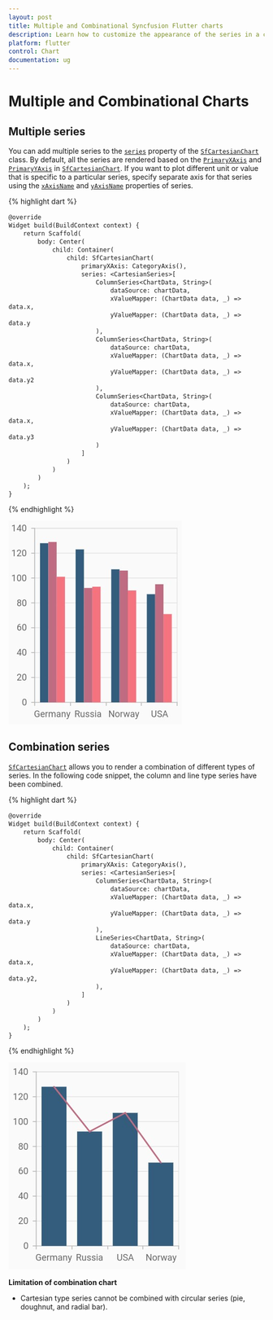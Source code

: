 ```yaml
---
layout: post
title: Multiple and Combinational Syncfusion Flutter charts
description: Learn how to customize the appearance of the series in a chart.
platform: flutter
control: Chart
documentation: ug
---
```


# Multiple and Combinational Charts

## Multiple series

You can add multiple series to the [`series`](https://pub.dev/documentation/syncfusion_flutter_charts/latest/charts/SfCartesianChart/series.html) property of the [`SfCartesianChart`](https://pub.dev/documentation/syncfusion_flutter_charts/latest/charts/SfCartesianChart-class.html) class. By default, all the series are rendered based on the [`PrimaryXAxis`](https://pub.dev/documentation/syncfusion_flutter_charts/latest/charts/SfCartesianChart/primaryXAxis.html) and [`PrimaryYAxis`](https://pub.dev/documentation/syncfusion_flutter_charts/latest/charts/SfCartesianChart/primaryYAxis.html) in [`SfCartesianChart`](https://pub.dev/documentation/syncfusion_flutter_charts/latest/charts/SfCartesianChart-class.html). If you want to plot different unit or value that is specific to a particular series, specify separate axis for that series using the [`xAxisName`](https://pub.dev/documentation/syncfusion_flutter_charts/latest/charts/CartesianSeries/xAxisName.html) and [`yAxisName`](https://pub.dev/documentation/syncfusion_flutter_charts/latest/charts/CartesianSeries/yAxisName.html) properties of series.

{% highlight dart %} 

    @override
    Widget build(BuildContext context) {
        return Scaffold(
            body: Center(
                child: Container(
                    child: SfCartesianChart(
                        primaryXAxis: CategoryAxis(),
                        series: <CartesianSeries>[
                            ColumnSeries<ChartData, String>(
                                dataSource: chartData,
                                xValueMapper: (ChartData data, _) => data.x,
                                yValueMapper: (ChartData data, _) => data.y
                            ),
                            ColumnSeries<ChartData, String>(
                                dataSource: chartData,
                                xValueMapper: (ChartData data, _) => data.x,
                                yValueMapper: (ChartData data, _) => data.y2
                            ),
                            ColumnSeries<ChartData, String>(
                                dataSource: chartData,
                                xValueMapper: (ChartData data, _) => data.x,
                                yValueMapper: (ChartData data, _) => data.y3
                            )
                        ]
                    )
                )
            )
        );
    }

{% endhighlight %}

![Multiple series](images/series-customization/multipleSeries.jpg)

## Combination series

[`SfCartesianChart`](https://pub.dev/documentation/syncfusion_flutter_charts/latest/charts/SfCartesianChart-class.html) allows you to render a combination of different types of series. In the following code snippet, the column and line type series have been combined.

{% highlight dart %} 

    @override
    Widget build(BuildContext context) {
        return Scaffold(
            body: Center(
                child: Container(
                    child: SfCartesianChart(
                        primaryXAxis: CategoryAxis(),
                        series: <CartesianSeries>[
                            ColumnSeries<ChartData, String>(
                                dataSource: chartData,
                                xValueMapper: (ChartData data, _) => data.x,
                                yValueMapper: (ChartData data, _) => data.y
                            ),
                            LineSeries<ChartData, String>(
                                dataSource: chartData,
                                xValueMapper: (ChartData data, _) => data.x,
                                yValueMapper: (ChartData data, _) => data.y2,
                            ),
                        ]
                    )
                )
            )
        );
    }

{% endhighlight %}

![Combination series](images/series-customization/combination_series.jpg)

**Limitation of combination chart**

* Cartesian type series cannot be combined with circular series (pie, doughnut, and radial bar).
